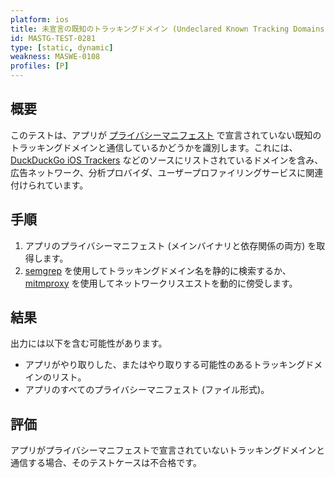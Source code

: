 ```yaml
---
platform: ios
title: 未宣言の既知のトラッキングドメイン (Undeclared Known Tracking Domains)
id: MASTG-TEST-0281
type: [static, dynamic]
weakness: MASWE-0108
profiles: [P]
---
```


## 概要

このテストは、アプリが [プライバシーマニフェスト](https://developer.apple.com/documentation/bundleresources/privacy_manifest_files) で宣言されていない既知のトラッキングドメインと通信しているかどうかを識別します。これには、[DuckDuckGo iOS Trackers](https://github.com/duckduckgo/tracker-blocklists/blob/main/web/v5/ios-tds.json) などのソースにリストされているドメインを含み、広告ネットワーク、分析プロバイダ、ユーザープロファイリングサービスに関連付けられています。

## 手順

1. アプリのプライバシーマニフェスト (メインバイナリと依存関係の両方) を取得します。
2. [semgrep](../../../tools/generic/MASTG-TOOL-0110.md) を使用してトラッキングドメイン名を静的に検索するか、[mitmproxy](../../../tools/network/MASTG-TOOL-0097.md) を使用してネットワークリスエストを動的に傍受します。

## 結果

出力には以下を含む可能性があります。

- アプリがやり取りした、またはやり取りする可能性のあるトラッキングドメインのリスト。
- アプリのすべてのプライバシーマニフェスト (ファイル形式)。

## 評価

アプリがプライバシーマニフェストで宣言されていないトラッキングドメインと通信する場合、そのテストケースは不合格です。
